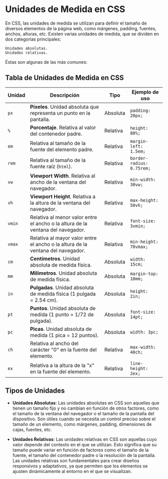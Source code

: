 # Unidades de Medida en CSS

En CSS, las unidades de medida se utilizan para definir el tamaño de diversos elementos de la página web, como márgenes, padding, fuentes, anchos, alturas, etc. Existen varias unidades de medida, que se dividen en dos categorías principales:

    Unidades absolutas.
    Unidades relativas.

Éstas son algunas de las más comunes:

## Tabla de Unidades de Medida en CSS

| Unidad | Descripción                                                                 | Tipo       | Ejemplo de uso              |
|--------|-----------------------------------------------------------------------------|------------|-----------------------------|
| `px`   | **Píxeles**. Unidad absoluta que representa un punto en la pantalla.         | Absoluta   | `padding: 20px;`            |
| `%`    | **Porcentaje**. Relativa al valor del contenedor padre.                      | Relativa   | `height: 80%;`              |
| `em`   | Relativa al tamaño de la fuente del elemento padre.                         | Relativa   | `margin-left: 1.5em;`       |
| `rem`  | Relativa al tamaño de la fuente raíz (`html`).                              | Relativa   | `border-radius: 0.75rem;`   |
| `vw`   | **Viewport Width**. Relativa al ancho de la ventana del navegador.           | Relativa   | `min-width: 30vw;`          |
| `vh`   | **Viewport Height**. Relativa a la altura de la ventana del navegador.       | Relativa   | `max-height: 50vh;`         |
| `vmin` | Relativa al menor valor entre el ancho o la altura de la ventana del navegador. | Relativa | `font-size: 3vmin;`         |
| `vmax` | Relativa al mayor valor entre el ancho o la altura de la ventana del navegador. | Relativa | `min-height: 70vmax;`       |
| `cm`   | **Centímetros**. Unidad absoluta de medida física.                          | Absoluta   | `width: 15cm;`              |
| `mm`   | **Milímetros**. Unidad absoluta de medida física.                           | Absoluta   | `margin-top: 10mm;`         |
| `in`   | **Pulgadas**. Unidad absoluta de medida física (1 pulgada = 2.54 cm).        | Absoluta   | `height: 2in;`              |
| `pt`   | **Puntos**. Unidad absoluta de medida (1 punto = 1/72 de pulgada).           | Absoluta   | `font-size: 14pt;`          |
| `pc`   | **Picas**. Unidad absoluta de medida (1 pica = 12 puntos).                   | Absoluta   | `width: 3pc;`               |
| `ch`   | Relativa al ancho del carácter "0" en la fuente del elemento.                | Relativa   | `max-width: 40ch;`          |
| `ex`   | Relativa a la altura de la "x" en la fuente del elemento.                    | Relativa   | `line-height: 2ex;`         |

## Tipos de Unidades

- **Unidades Absolutas**: Las unidades absolutas en CSS son aquellas que tienen un tamaño fijo y no cambian en función de otros factores, como el tamaño de la ventana del navegador o el tamaño de la pantalla del dispositivo. Son útiles cuando se necesita un control preciso sobre el tamaño de un elemento, como márgenes, padding, dimensiones de cajas, fuentes, etc.
  
- **Unidades Relativas**: Las unidades relativas en CSS son aquellas cuyo valor depende del contexto en el que se utilizan. Esto significa que su tamaño puede variar en función de factores como el tamaño de la fuente, el tamaño del contenedor padre o la resolución de la pantalla. Las unidades relativas son fundamentales para crear diseños responsivos y adaptativos, ya que permiten que los elementos se ajusten dinámicamente al entorno en el que se visualizan.
